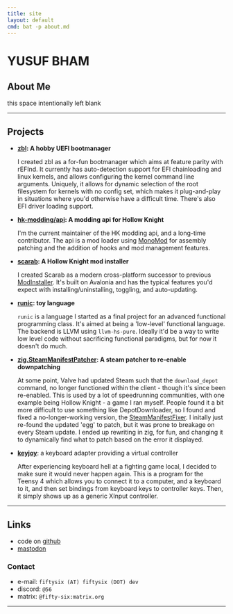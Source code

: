 ```yaml
---
title: site
layout: default
cmd: bat -p about.md
---
```



# YUSUF BHAM

## About Me

this space intentionally left blank

* * *

## Projects

+ **[zbl]: A hobby UEFI bootmanager**  

  I created zbl as a for-fun bootmanager which aims at feature
  parity with rEFInd. It currently has auto-detection support
  for EFI chainloading and linux kernels, and allows
  configuring the kernel command line arguments. Uniquely, 
  it allows for dynamic selection of the root filesystem for
  kernels with no config set, which makes it plug-and-play
  in situations where you'd otherwise have a difficult time.
  There's also EFI driver loading support.

+ **[hk-modding/api][hk-api]: A modding api for Hollow Knight**  
 
  I'm the current maintainer of the HK modding api, and
  a long-time contributor. The api is a mod loader using
  [MonoMod] for assembly patching and the addition
  of hooks and mod management features.

+ **[scarab]: A Hollow Knight mod installer**  
 
  I created Scarab as a modern cross-platform successor to previous
  [ModInstaller]. It's built on Avalonia and has the typical
  features you'd expect with installing/uninstalling, toggling,
  and auto-updating.

+ **[runic]: toy language**

  `runic` is a language I started as a final project for an advanced functional
  programming class. It's aimed at being a 'low-level' functional language.
  The backend is LLVM using `llvm-hs-pure`. Ideally it'd be a way
  to write low level code without sacrificing functional paradigms,
  but for now it doesn't do much.

+ **[zig.SteamManifestPatcher][zig-smp]: A steam patcher to re-enable downpatching**

  At some point, Valve had updated Steam such that the `download_depot` command,
  no longer functioned within the client - though it's since been re-enabled. 
  This is used by a lot of speedrunning communities, with one example being 
  Hollow Knight - a game I ran myself. People found it a bit more difficult 
  to use something like DepotDownloader, so I found and fixed a no-longer-working
  version, the [SteamManifestFixer]. I initally just re-found the updated 'egg'
  to patch, but it was prone to breakage on every Steam update. I ended up 
  rewriting in zig, for fun, and changing it to dynamically find what to
  patch based on the error it displayed.

+ **[keyjoy]**: a keyboard adapter providing a virtual controller

  After experiencing keyboard hell at a fighting game local,
  I decided to make sure it would never happen again. This
  is a program for the Teensy 4 which allows you to connect
  it to a computer, and a keyboard to it, and then set
  bindings from keyboard keys to controller keys. Then,
  it simply shows up as a generic XInput controller.

[zbl]: https://github.com/fifty-six/zbl
[hk-api]: https://github.com/hk-modding/api
[MonoMod]: https://github.com/MonoMod/MonoMod
[ModInstaller]: https://github.com/ricardosouzag/ModInstaller
[scarab]: https://github.com/fifty-six/Scarab
[runic]: https://github.com/fifty-six/runic
[zig-smp]: https://github.com/fifty-six/zig.SteamManifestPatcher
[SteamManifestFixer]: https://github.com/ioncodes/SteamManifestFixer
[keyjoy]: https://github.com/fifty-six/keyjoy

* * *

## Links

+ code on [github](https://github.com/fifty-six)
+ [mastodon](https://social.treehouse.systems/@fiftysix)

### Contact

+ e-mail: `fiftysix (AT) fiftysix (DOT) dev`
+ discord: `@56`
+ matrix: `@fifty-six:matrix.org`

* * *
